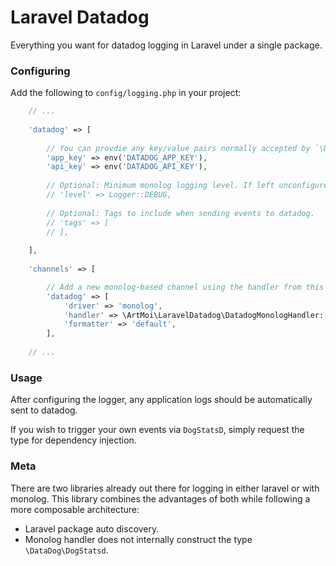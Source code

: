 # Laravel Datadog

Everything you want for datadog logging in Laravel under a single package.


### Configuring

Add the following to `config/logging.php` in your project:

```php
    // ...
    
    'datadog' => [
        
        // You can provdie any key/value pairs normally accepted by `\DataDog\DogStatsD::__construct()` at this level.
        'app_key' => env('DATADOG_APP_KEY'),
        'api_key' => env('DATADOG_API_KEY'),
        
        // Optional: Minimum monolog logging level. If left unconfigured, it will self-configure based on `app.debug`
        // 'level' => Logger::DEBUG,
        
        // Optional: Tags to include when sending events to datadog.
        // 'tags' => [
        // ],
        
    ],
    
    'channels' => [

        // Add a new monolog-based channel using the handler from this package.
        'datadog' => [
            'driver' => 'monolog',
            'handler' => \ArtMoi\LaravelDatadog\DatadogMonologHandler::class,
            'formatter' => 'default',
        ],
    
    // ...
```

### Usage

After configuring the logger, any application logs should be automatically sent to datadog.

If you wish to trigger your own events via `DogStatsD`, simply request the type for dependency injection.

### Meta

There are two libraries already out there for logging in either laravel or with monolog.  This library combines the advantages 
of both while following a more composable architecture:

- Laravel package auto discovery.
- Monolog handler does not internally construct the type `\DataDog\DogStatsd`.
